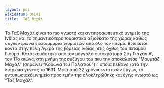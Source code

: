 ```yaml
---
layout: poi
wikidatum: Q9141
title:  Τάζ Μαχάλ
---
```


Το Ταζ Μαχάλ είναι το πιο γνωστό και αντιπροσωπευτικό μνημείο της Ινδίας και το σημαντικότερο τουριστικό αξιοθέατο της χώρας καθώς συγκεντρώνει εκατομμύρια τουριστών από όλο τον κόσμο. Βρίσκεται κοντά στην πόλη Άγκρα της βόρειας Ινδίας, στις όχθες του ποταμού Γιούμα. Κατασκευάστηκε από τον μογγόλο αυτοκράτορα Σαχ Γιαχάν Α’, τον 17ο αιώνα, στη μνήμη της συζύγου του που την αποκαλούσε “Μουμτάζ Μαχάλ” (σημαίνει “Κορώνα του Παλατιού”) η οποία πέθανε κατά την διάρκεια γέννας το 1631. Μετά από 22 χρόνια εντατικών έργων, το εντυπωσιακό μνημείο προς τιμήν της ολοκληρώθηκε και έγινε γνωστό ως “Ταζ Μαχάλ”.
